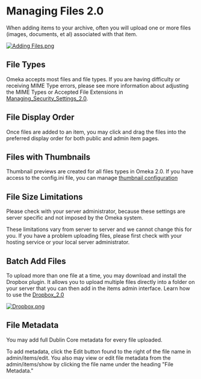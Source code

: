 Managing Files 2.0
==================

When adding items to your archive, often you will upload one or more
files (images, documents, et al) associated with that item.

[![Adding
Files.png](https://omeka.org/c/images/c/ce/Adding_Files.png)](https://omeka.org/codex/File:Adding_Files.png)

File Types
-------------------------------------------------------------

Omeka accepts most files and file types. If you are having difficulty or
receiving MIME Type errors, please see more information about adjusting
the MIME Types or Accepted File Extensions in
[Managing\_Security\_Settings\_2.0](Managing_Security_Settings_2.0.html "Managing Security Settings 2.0").

File Display Order
-----------------------------------------------------------------------------

Once files are added to an item, you may click and drag the files into
the preferred display order for both public and admin item pages.

Files with Thumbnails
-----------------------------------------------------------------------------------

Thumbnail previews are created for all files types in Omeka 2.0. If you
have access to the config.ini file, you can manage [thumbnail
configuration](Configuring_Thumbnail_Creation.html "Configuring Thumbnail Creation")

File Size Limitations
-----------------------------------------------------------------------------------

Please check with your server administrator, because these settings are
server specific and not imposed by the Omeka system.

These limitations vary from server to server and we cannot change this
for you. If you have a problem uploading files, please first check with
your hosting service or your local server administrator.

Batch Add Files
-----------------------------------------------------------------------

To upload more than one file at a time, you may download and install the
Dropbox plugin. It allows you to upload multiple files directly into a
folder on your server that you can then add in the items admin
interface. Learn how to use the
[Dropbox\_2.0](https://omeka.org/c/index.php?title=Dropbox_2.0&action=edit&redlink=1 "Dropbox 2.0 (page does not exist)")

[![Dropbox.png](https://omeka.org/c/images/0/0a/Dropbox.png)](https://omeka.org/codex/File:Dropbox.png)

File Metadata
-------------------------------------------------------------------

You may add full Dublin Core metadata for every file uploaded.

To add metadata, click the Edit button found to the right of the file
name in admin/items/edit. You also may view or edit file metadata from
the admin/items/show by clicking the file name under the heading "File
Metadata."


